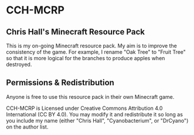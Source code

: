 # CCH-MCRP
## Chris Hall's Minecraft Resource Pack
This is my on-going Minecraft resource pack. My aim is to improve the consistency of the game. For example, I rename "Oak Tree" to "Fruit Tree" so that it is more logical for the branches to produce apples when destroyed.

## Permissions & Redistribution
Anyone is free to use this resource pack in their own Minecraft game.

CCH-MCRP is Licensed under Creative Commons Attribution 4.0 International (CC BY 4.0). You may modify it and redistribute it so long as you include my name (either "Chris Hall", "Cyanobacterium", or "DrCyano") on the author list.

